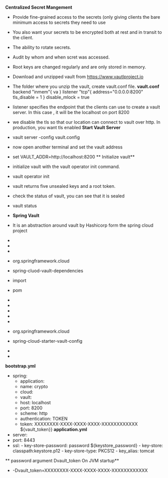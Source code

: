 **Centralized Secret Mangement**
- Provide fine-grained access to the secrets (only giving clients the bare minimum access to secrets they need to use
- You also want your secrets to be encrypted both at rest and in transit to the client.
- The ability to rotate secrets.
- Audit by whom and when scret was accessed.
- Root keys are changed regularly and are only stored in memory.
- Download and unzipped vault from https://www.vautlproject.io
- The folder where you unzip the vault, create vault.conf file.
**vault.conf**
backend "inmem"{
  va
}
listener "tcp"{
  address="0.0.0.0:8200"
  tls_disable = 1
}
disable_mlock = true

- listener specifies the endpoint that the clients can use to create a vault server. In this case , it will be the localhost on port 8200
- we disable the tls so that our location can connect to vault over http. In production, you want tls enabled
**Start Vault Server**
- vault server -config vault.config
- now open another terminal and set the vault address
- set VAULT_ADDR=http://localhost:8200
** Initialize vault**
- initialize vault with the vault operator init command.
- vault operator init 
 - vault returns five unsealed keys and a root token.
 - check the status of vault, you can see that it is sealed
  - vault status

- **Spring Vault**
 - It is an abstraction around vault by Hashicorp form the spring cloud project
 - <dependency-management>
 - <dependencies>
 - <dependency>
 - <groupId>org.springframework.cloud</groupId>
 - <artificatId>spring-cluod-vault-dependencies<artifactId>
 - <scope>import</scope>
 - <type>pom</type>
 - </dependency>
 - </dependencies>
 - </dependency-management>
 
 - <dependencies>
 - <dependency>
 - <groupId>org.springframework.cloud</groupId>
 - <artifactId>spring-cloud-starter-vault-config</artifactId>
 - </dependency>
 - </dependencies>
 
 **bootstrap.yml**
 - spring:
   - application:
    - name: crypto
   - cloud:
    - vault:
     - host: localhost
     - port: 8200
     - scheme: http
     - authentication: TOKEN
     - token: XXXXXXXX-XXXX-XXXX-XXXX-XXXXXXXXXXXX                 ${vault_token}}
 **application.yml**
 - server:
  - port: 8443
   - ssl:
    - key-store-password: password   ${keystore_password}
    - key-store: classpath:keystore.p12
    - key-store-type: PKCS12
    - key_alias: tomcat
    
** password argument Dvault_token On JVM startup**
- -Dvault_token=XXXXXXXX-XXXX-XXXX-XXXX-XXXXXXXXXXXX
 
 
